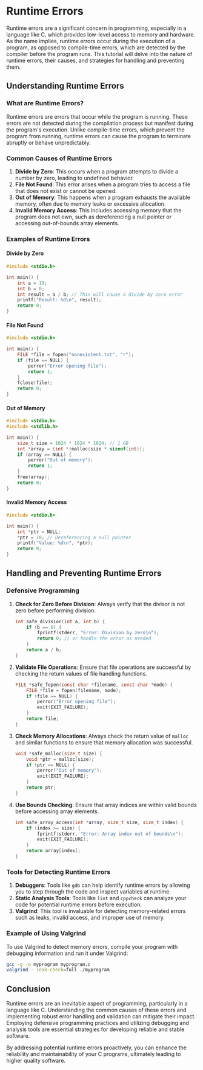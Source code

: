 # Runtime Errors

Runtime errors are a significant concern in programming, especially in a language like C, which provides low-level access to memory and hardware. As the name implies, runtime errors occur during the execution of a program, as opposed to compile-time errors, which are detected by the compiler before the program runs. This tutorial will delve into the nature of runtime errors, their causes, and strategies for handling and preventing them.

## Understanding Runtime Errors

### What are Runtime Errors?

Runtime errors are errors that occur while the program is running. These errors are not detected during the compilation process but manifest during the program's execution. Unlike compile-time errors, which prevent the program from running, runtime errors can cause the program to terminate abruptly or behave unpredictably.

### Common Causes of Runtime Errors

1. **Divide by Zero**: This occurs when a program attempts to divide a number by zero, leading to undefined behavior.
2. **File Not Found**: This error arises when a program tries to access a file that does not exist or cannot be opened.
3. **Out of Memory**: This happens when a program exhausts the available memory, often due to memory leaks or excessive allocation.
4. **Invalid Memory Access**: This includes accessing memory that the program does not own, such as dereferencing a null pointer or accessing out-of-bounds array elements.

### Examples of Runtime Errors

#### Divide by Zero

```c
#include <stdio.h>

int main() {
    int a = 10;
    int b = 0;
    int result = a / b; // This will cause a divide by zero error
    printf("Result: %d\n", result);
    return 0;
}
```

#### File Not Found

```c
#include <stdio.h>

int main() {
    FILE *file = fopen("nonexistent.txt", "r");
    if (file == NULL) {
        perror("Error opening file");
        return 1;
    }
    fclose(file);
    return 0;
}
```

#### Out of Memory

```c
#include <stdio.h>
#include <stdlib.h>

int main() {
    size_t size = 1024 * 1024 * 1024; // 1 GB
    int *array = (int *)malloc(size * sizeof(int));
    if (array == NULL) {
        perror("Out of memory");
        return 1;
    }
    free(array);
    return 0;
}
```

#### Invalid Memory Access

```c
#include <stdio.h>

int main() {
    int *ptr = NULL;
    *ptr = 10; // Dereferencing a null pointer
    printf("Value: %d\n", *ptr);
    return 0;
}
```

## Handling and Preventing Runtime Errors

### Defensive Programming

1. **Check for Zero Before Division**: Always verify that the divisor is not zero before performing division.

    ```c
    int safe_division(int a, int b) {
        if (b == 0) {
            fprintf(stderr, "Error: Division by zero\n");
            return 0; // or handle the error as needed
        }
        return a / b;
    }
    ```

2. **Validate File Operations**: Ensure that file operations are successful by checking the return values of file handling functions.

    ```c
    FILE *safe_fopen(const char *filename, const char *mode) {
        FILE *file = fopen(filename, mode);
        if (file == NULL) {
            perror("Error opening file");
            exit(EXIT_FAILURE);
        }
        return file;
    }
    ```

3. **Check Memory Allocations**: Always check the return value of `malloc` and similar functions to ensure that memory allocation was successful.

    ```c
    void *safe_malloc(size_t size) {
        void *ptr = malloc(size);
        if (ptr == NULL) {
            perror("Out of memory");
            exit(EXIT_FAILURE);
        }
        return ptr;
    }
    ```

4. **Use Bounds Checking**: Ensure that array indices are within valid bounds before accessing array elements.

    ```c
    int safe_array_access(int *array, size_t size, size_t index) {
        if (index >= size) {
            fprintf(stderr, "Error: Array index out of bounds\n");
            exit(EXIT_FAILURE);
        }
        return array[index];
    }
    ```

### Tools for Detecting Runtime Errors

1. **Debuggers**: Tools like `gdb` can help identify runtime errors by allowing you to step through the code and inspect variables at runtime.
2. **Static Analysis Tools**: Tools like `lint` and `cppcheck` can analyze your code for potential runtime errors before execution.
3. **Valgrind**: This tool is invaluable for detecting memory-related errors such as leaks, invalid access, and improper use of memory.

### Example of Using Valgrind

To use Valgrind to detect memory errors, compile your program with debugging information and run it under Valgrind:

```sh
gcc -g -o myprogram myprogram.c
valgrind --leak-check=full ./myprogram
```

## Conclusion

Runtime errors are an inevitable aspect of programming, particularly in a language like C. Understanding the common causes of these errors and implementing robust error handling and validation can mitigate their impact. Employing defensive programming practices and utilizing debugging and analysis tools are essential strategies for developing reliable and stable software.

By addressing potential runtime errors proactively, you can enhance the reliability and maintainability of your C programs, ultimately leading to higher quality software.